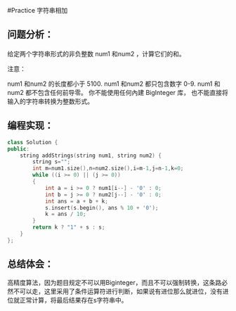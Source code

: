 #Practice
字符串相加
## 问题分析：
#### 
给定两个字符串形式的非负整数 num1 和num2 ，计算它们的和。

注意：

num1 和num2 的长度都小于 5100.
num1 和num2 都只包含数字 0-9.
num1 和num2 都不包含任何前导零。
你不能使用任何內建 BigInteger 库， 也不能直接将输入的字符串转换为整数形式。
## 编程实现：

```C++
class Solution {
public:
    string addStrings(string num1, string num2) {
        string s="";
        int m=num1.size(),n=num2.size(),i=m-1,j=n-1,k=0;
        while ((i >= 0) || (j >= 0))
        {
            int a = i >= 0 ? num1[i--] - '0' : 0;
            int b = j >= 0 ? num2[j--] - '0' : 0;
            int ans = a + b + k;
            s.insert(s.begin(), ans % 10 + '0');
            k = ans / 10;
        }
        return k ? "1" + s : s;
    }
};
```
## 总结体会：
高精度算法，因为题目规定不可以用Biginteger，而且不可以强制转换，这条路必然不可以走，这里采用了条件运算符进行判断，如果说有进位那么就进位，没有进位就正常计算，将最后结果存在s字符串中。